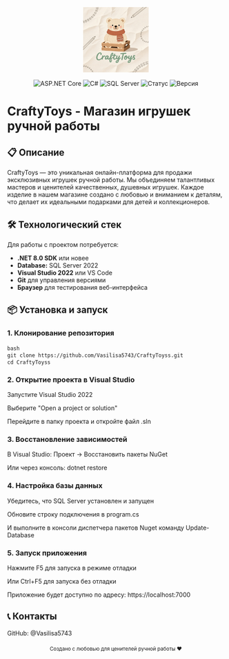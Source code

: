 <div align="center">
  <img src="./src/images/Logo.png" alt="CraftyToys Logo" width="30%" />
</div>

<div align="center">
 
![ASP.NET Core](https://img.shields.io/badge/ASP.NET_Core-8.0-purple)
![C#](https://img.shields.io/badge/C%23-12.0-blue?logo=c-sharp)
![SQL Server](https://img.shields.io/badge/SQL_Server-2022-red)
![Статус](https://img.shields.io/badge/статус-активный-brightgreen)
![Версия](https://img.shields.io/badge/версия-1.0.0-blue)

</div>

# CraftyToys - Магазин игрушек ручной работы

## 📋 Описание

CraftyToys — это уникальная онлайн-платформа для продажи эксклюзивных игрушек ручной работы. Мы объединяем талантливых мастеров и ценителей качественных, душевных игрушек. Каждое изделие в нашем магазине создано с любовью и вниманием к деталям, что делает их идеальными подарками для детей и коллекционеров.

## 🛠️ Технологический стек

Для работы с проектом потребуется:

- **.NET 8.0 SDK** или новее
- **Database:** SQL Server 2022
- **Visual Studio 2022** или VS Code
- **Git** для управления версиями
- **Браузер** для тестирования веб-интерфейса

## 📦 Установка и запуск

### 1. Клонирование репозитория
```
bash
git clone https://github.com/Vasilisa5743/CraftyToyss.git
cd CraftyToyss
```
### 2. Открытие проекта в Visual Studio
Запустите Visual Studio 2022

Выберите "Open a project or solution"

Перейдите в папку проекта и откройте файл .sln

### 3. Восстановление зависимостей
В Visual Studio: Проект → Восстановить пакеты NuGet

Или через консоль: dotnet restore

### 4. Настройка базы данных
Убедитесь, что SQL Server установлен и запущен

Обновите строку подключения в program.cs

И выполните в консоли диспетчера пакетов Nuget команду Update-Database

### 5. Запуск приложения
Нажмите F5 для запуска в режиме отладки

Или Ctrl+F5 для запуска без отладки

Приложение будет доступно по адресу: https://localhost:7000

## 📞 Контакты
GitHub: @Vasilisa5743

<div align="center"> <sub>Создано с любовью для ценителей ручной работы ❤️</sub> </div>
